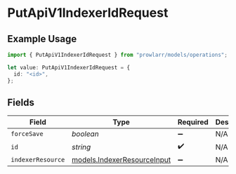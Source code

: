 # PutApiV1IndexerIdRequest

## Example Usage

```typescript
import { PutApiV1IndexerIdRequest } from "prowlarr/models/operations";

let value: PutApiV1IndexerIdRequest = {
  id: "<id>",
};
```

## Fields

| Field                                                               | Type                                                                | Required                                                            | Description                                                         |
| ------------------------------------------------------------------- | ------------------------------------------------------------------- | ------------------------------------------------------------------- | ------------------------------------------------------------------- |
| `forceSave`                                                         | *boolean*                                                           | :heavy_minus_sign:                                                  | N/A                                                                 |
| `id`                                                                | *string*                                                            | :heavy_check_mark:                                                  | N/A                                                                 |
| `indexerResource`                                                   | [models.IndexerResourceInput](../../models/indexerresourceinput.md) | :heavy_minus_sign:                                                  | N/A                                                                 |
